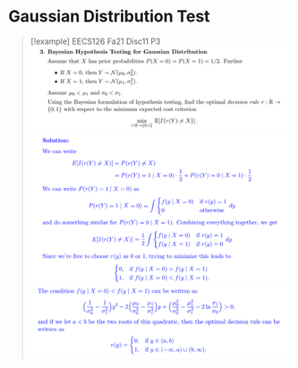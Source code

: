 # Gaussian Distribution Test
> [!example] EECS126 Fa21 Disc11 P3
> ![](Bayesian_Formulation.assets/image-20240426183336014.png)![](Bayesian_Formulation.assets/image-20240426183343633.png)![](Bayesian_Formulation.assets/image-20240426183351320.png)






